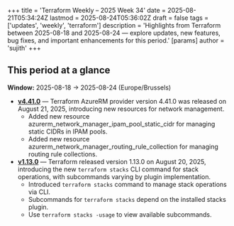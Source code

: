 +++
title = 'Terraform Weekly – 2025 Week 34'
date = 2025-08-21T05:34:24Z
lastmod = 2025-08-24T05:36:02Z
draft = false
tags = ['updates', 'weekly', 'terraform']
description = 'Highlights from Terraform between 2025-08-18 and 2025-08-24 — explore updates, new features, bug fixes, and important enhancements for this period.'
[params]
    author = 'sujith'
+++
## This period at a glance

**Window:** 2025-08-18 → 2025-08-24 (Europe/Brussels)

- **[v4.41.0](https://github.com/hashicorp/terraform-provider-azurerm/releases/tag/v4.41.0)** — Terraform AzureRM provider version 4.41.0 was released on August 21, 2025, introducing new resources for network management.
  - Added new resource azurerm_network_manager_ipam_pool_static_cidr for managing static CIDRs in IPAM pools.
  - Added new resource azurerm_network_manager_routing_rule_collection for managing routing rule collections.
- **[v1.13.0](https://github.com/hashicorp/terraform/releases/tag/v1.13.0)** — Terraform released version 1.13.0 on August 20, 2025, introducing the new `terraform stacks` CLI command for stack operations, with subcommands varying by plugin implementation.
  - Introduced `terraform stacks` command to manage stack operations via CLI.
  - Subcommands for `terraform stacks` depend on the installed stacks plugin.
  - Use `terraform stacks -usage` to view available subcommands.

